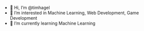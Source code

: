 - 👋 Hi, I’m @timhagel
- 👀 I’m interested in Machine Learning, Web Development, Game Development
- 🌱 I’m currently learning Machine Learning

